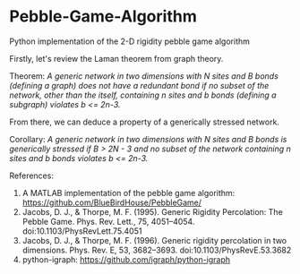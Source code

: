 # Pebble-Game-Algorithm
Python implementation of the 2-D rigidity pebble game algorithm

Firstly, let's review the Laman theorem from graph theory.

Theorem: *A generic network in two dimensions with N sites and B bonds (defining a graph) does not have a redundant bond if no subset of the network, other than the itself, containing n sites and b bonds (defining a subgraph) violates b <= 2n-3.*

From there, we can deduce a property of a generically stressed network.

Corollary: *A generic network in two dimensions with N sites and B bonds is generically stressed if B > 2N - 3 and no subset of the network containing n sites and b bonds violates b <= 2n-3.*

References:
1. A MATLAB implementation of the pebble game algorithm: https://github.com/BlueBirdHouse/PebbleGame/
2. Jacobs, D. J., & Thorpe, M. F. (1995). Generic Rigidity Percolation: The Pebble Game. Phys. Rev. Lett., 75, 4051–4054. doi:10.1103/PhysRevLett.75.4051
3. Jacobs, D. J., & Thorpe, M. F. (1996). Generic rigidity percolation in two dimensions. Phys. Rev. E, 53, 3682–3693. doi:10.1103/PhysRevE.53.3682
4. python-igraph: https://github.com/igraph/python-igraph
